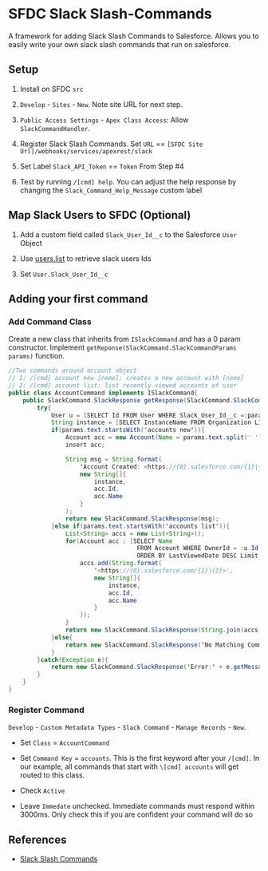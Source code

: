 # SFDC Slack Slash-Commands

A framework for adding Slack Slash Commands to Salesforce.  Allows you to easily write your own slack slash commands that run on salesforce.

## Setup

1. Install on SFDC `src`

2. `Develop` - `Sites` - `New`.  Note site URL for next step.

3. `Public Access Settings` - `Apex Class Access`: Allow `SlackCommandHandler`.

4. Register Slack Slash Commands.  Set `URL` == `[SFDC Site Url]/webhooks/services/apexrest/slack`

5. Set Label `Slack_API_Token` == `Token` From Step #4

6. Test by running `/[cmd] help`. You can adjust the help response by changing the `Slack_Command_Help_Message` custom label


## Map Slack Users to SFDC (Optional)

1. Add a custom field called `Slack_User_Id__c` to the Salesforce `User` Object

2. Use [users.list](https://api.slack.com/methods/users.list/test) to retrieve slack users Ids

3. Set `User.Slack_User_Id__c`

## Adding your first command

### Add Command Class

Create a new class that inherits from `ISlackCommand` and has a 0 param constructor.  Implement `getReponse(SlackCommand.SlackCommandParams params)` function.

``` java
//Two commands around account object
// 1: /[cmd] account new [name]: creates a new account with [name]
// 2: /[cmd] account list: list recently viewed accounts of user
public class AccountCommand implements ISlackCommand{
    public SlackCommand.SlackResponse getResponse(SlackCommand.SlackCommandParams params){
        try{
            User u = [SELECT Id FROM User WHERE Slack_User_Id__c =:params.userId];
            String instance = [SELECT InstanceName FROM Organization LIMIT 1].InstanceName;
            if(params.text.startsWith('accounts new')){
                Account acc = new Account(Name = params.text.split(' ')[2], OwnerId = u.Id);
                insert acc;

                String msg = String.format(
                    'Account Created: <https://{0}.salesforce.com/{1}|{2}>',
                    new String[]{
                        instance,
                        acc.Id,
                        acc.Name
                    }
                );
                return new SlackCommand.SlackResponse(msg);
            }else if(params.text.startsWith('accounts list')){
                List<String> accs = new List<String>();
                for(Account acc : [SELECT Name
                                    FROM Account WHERE OwnerId = :u.Id
                                    ORDER BY LastViewedDate DESC Limit 10]){
                    accs.add(String.format(
                        '<https://{0}.salesforce.com/{1}|{2}>',
                        new String[]{
                            instance,
                            acc.Id,
                            acc.Name
                        }
                    ));
                }
                return new SlackCommand.SlackResponse(String.join(accs,'\n'));
            }else{
                return new SlackCommand.SlackResponse('No Matching Command found... Try `/[cmd] account new [name]` or `/[cmd] account list`');
            }
        }catch(Exception e){
            return new SlackCommand.SlackResponse('Error:' + e.getMessage());
        }
    }
}
```

### Register Command

`Develop` - `Custom Metadata Types` - `Slack Command` - `Manage Records` - `New`.

* Set `Class` = `AccountCommand`

* Set `Command Key` = `accounts`.  This is the first keyword after your `/[cmd]`.  In our example, all commands that start with `\[cmd] accounts` will get routed to this class.

* Check `Active`

* Leave `Immedate` unchecked.  Immediate commands must respond within 3000ms.  Only check this if you are confident your command will do so

## References

* [Slack Slash Commands](https://api.slack.com/slash-commands)